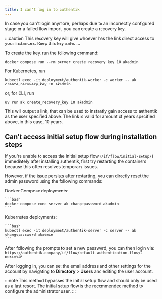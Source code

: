 ```yaml
---
title: I can't log in to authentik
---
```


In case you can't login anymore, perhaps due to an incorrectly configured stage or a failed flow import, you can create a recovery key.

:::caution
This recovery key will give whoever has the link direct access to your instances. Keep this key safe.
:::

To create the key, run the following command:

```shell
docker compose run --rm server create_recovery_key 10 akadmin
```

For Kubernetes, run

```shell
kubectl exec -it deployment/authentik-worker -c worker -- ak create_recovery_key 10 akadmin
```

or, for CLI, run

```shell
uv run ak create_recovery_key 10 akadmin
```

This will output a link, that can be used to instantly gain access to authentik as the user specified above. The link is valid for amount of years specified above, in this case, 10 years.

## Can't access initial setup flow during installation steps

If you're unable to access the initial setup flow (`/if/flow/initial-setup/`) immediately after installing authentik, first try restarting the containers because this often resolves temporary issues.

However, if the issue persists after restarting, you can directly reset the admin password using the following commands:

Docker Compose deployments:

    ```bash
    docker compose exec server ak changepassword akadmin
    ```

Kubernetes deployments:

    ```bash
    kubectl exec -it deployment/authentik-server -c server -- ak changepassword akadmin
    ```

After following the prompts to set a new password, you can then login via: `https://authentik.company/if/flow/default-authentication-flow/?next=%2F`

After logging in, you can set the email address and other settings for the account by navigating to **Directory** > **Users** and editing the user account.

:::note
This method bypasses the initial setup flow and should only be used as a last resort. The initial setup flow is the recommended method to configure the administrator user.
:::
